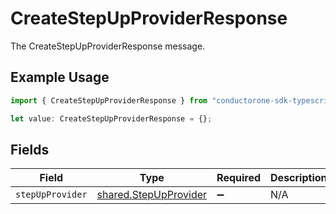 # CreateStepUpProviderResponse

The CreateStepUpProviderResponse message.

## Example Usage

```typescript
import { CreateStepUpProviderResponse } from "conductorone-sdk-typescript/sdk/models/shared";

let value: CreateStepUpProviderResponse = {};
```

## Fields

| Field                                                                 | Type                                                                  | Required                                                              | Description                                                           |
| --------------------------------------------------------------------- | --------------------------------------------------------------------- | --------------------------------------------------------------------- | --------------------------------------------------------------------- |
| `stepUpProvider`                                                      | [shared.StepUpProvider](../../../sdk/models/shared/stepupprovider.md) | :heavy_minus_sign:                                                    | N/A                                                                   |